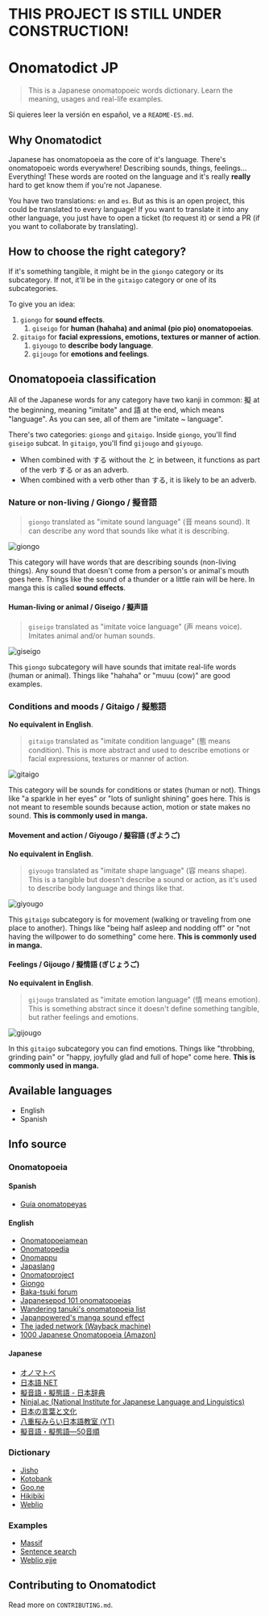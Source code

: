 # THIS PROJECT IS STILL UNDER CONSTRUCTION!

# Onomatodict JP

> This is a Japanese onomatopoeic words dictionary. Learn the meaning, usages and real-life examples. 

Si quieres leer la versión en español, ve a `README-ES.md`.

## Why Onomatodict

Japanese has onomatopoeia as the core of it's language. There's onomatopoeic words everywhere! Describing sounds, things, feelings… Everything! These words are rooted on the language and it's really **really** hard to get know them if you're not Japanese.

You have two translations: `en` and `es`. But as this is an open project, this could be translated to every language! If you want to translate it into any other language, you just have to open a ticket (to request it) or send a PR (if you want to collaborate by translating).

## How to choose the right category?

If it's something tangible, it might be in the `giongo` category or its subcategory. If not, it'll be in the `gitaigo` category or one of its subcategories.

To give you an idea:

1. `giongo` for **sound effects**.
    1. `giseigo` for **human (hahaha) and animal (pio pio) onomatopoeias**.
2. `gitaigo` for **facial expressions, emotions, textures or manner of action**.
    1. `giyougo` to **describe body language**.
    2. `gijougo` for **emotions and feelings**.

## Onomatopoeia classification

All of the Japanese words for any category have two kanji in common: 擬 at the beginning, meaning "imitate" and 語 at the end, which means "language". As you can see, all of them are "imitate ~ language".

There's two categories: `giongo` and `gitaigo`. Inside `giongo`, you'll find `giseigo` subcat. In `gitaigo`, you'll find `gijougo` and `giyougo`.

- When combined with する without the と in between, it functions as part of the verb する or as an adverb.
- When combined with a verb other than する, it is likely to be an adverb.

### Nature or non-living / Giongo / 擬音語

> `giongo` translated as "imitate sound language" (音 means sound). It can describe any word that sounds like what it is describing.

![giongo](http://blog.gengo.com/wp-content/uploads/2016/06/zaa-zaa.png)

This category will have words that are describing sounds (non-living things). Any sound that doesn't come from a person's or animal's mouth goes here. Things like the sound of a thunder or a little rain will be here. In manga this is called **sound effects**.

#### Human-living or animal / Giseigo / 擬声語

> `giseigo` translated as "imitate voice language" (声 means voice). Imitates animal and/or human sounds.

![giseigo](https://alu-web-herokuapp-com.global.ssl.fastly.net/cropped_images/tNaKgqdekbOj9WGGfdo51zGKa1G3/c_1601820562559?auto=webp&format=jpg&width=680)

This `giongo` subcategory will have sounds that imitate real-life words (human or animal). Things like "hahaha" or "muuu (cow)" are good examples.

### Conditions and moods / Gitaigo / 擬態語

**No equivalent in English**.

> `gitaigo` translated as "imitate condition language" (態 means condition). This is more abstract and used to describe emotions or facial expressions, textures or manner of action.

![gitaigo](http://blog.gengo.com/wp-content/uploads/2016/06/gusya-gusya.png)

This category will be sounds for conditions or states (human or not). Things like "a sparkle in her eyes" or "lots of sunlight shining" goes here. This is not meant to resemble sounds because action, motion or state makes no sound. **This is commonly used in manga.**

#### Movement and action / Giyougo / 擬容語 (ぎようご)

**No equivalent in English**.

> `giyougo` translated as "imitate shape language" (容 means shape). This is a tangible but doesn't describe a sound or action, as it's used to describe body language and things like that.

![giyougo](https://pbs.twimg.com/media/FE3aS_FakAIjZ0L.jpg)

This `gitaigo` subcategory is for movement (walking or traveling from one place to another). Things like "being half asleep and nodding off" or "not having the willpower to do something" come here. **This is commonly used in manga.**

#### Feelings / Gijougo / 擬情語 (ぎじょうご)

**No equivalent in English**.

> `gijougo` translated as "imitate emotion language" (情 means emotion). This is something abstract since it doesn't define something tangible, but rather feelings and emotions.

![gijougo](https://img-cdn.jg.jugem.jp/445/15130/20060307_141520.jpg)

In this `gitaigo` subcategory you can find emotions. Things like "throbbing, grinding pain" or "happy, joyfully glad and full of hope" come here. **This is commonly used in manga.**

## Available languages

- English
- Spanish

## Info source
### Onomatopoeia
#### Spanish
- [Guía onomatopeyas](https://kizunaclub.com/blog/2016/01/27/la-guia-absoluta-de-onomatopeyas-japonesas/)

#### English
- [Onomatopoeiamean](https://onomatopoeiamean.info/)
- [Onomatopedia](https://www.onomatopedia.jp/about)
- [Onomappu](https://www.instagram.com/onomappu/)
- [Japaslang](https://japaslang.com/tag/onomatopoeia)
- [Onomatoproject](https://onomatoproject.com/list.html)
- [Giongo](https://github.com/Pomax/nihongoresources.com/blob/master/giongo.txt)
- [Baka-tsuki forum](https://www.baka-tsuki.org/forums/viewtopic.php?f=4&t=2485)
- [Japanesepod 101 onomatopoeias](https://www.japanesepod101.com/japanese-onomatopoeia/)
- [Wandering tanuki's onomatopoeia list](https://wanderingtanuki.com/manga-onomatopoeia-sound-effects/)
- [Japanpowered's manga sound effect](https://www.japanpowered.com/anime-articles/manga-sound-effect-guide)
- [The jaded network (Wayback machine)](https://web.archive.org/web/20221120054819/http://thejadednetwork.com/sfx/)
- [1000 Japanese Onomatopoeia (Amazon)](https://www.amazon.es/1000-Japanese-Onomatopoeia-William-Lange/dp/949272216X/ref=sr_1_1?__mk_es_ES=%C3%85M%C3%85%C5%BD%C3%95%C3%91&crid=32I68HTUGH8BW&keywords=japanese+onomatopoeia&qid=1674067064&sprefix=japanese+onomatopoeia%2Caps%2C170&sr=8-1)

#### Japanese
- [オノマトペ](https://goiryoku.com/onomatopoeia/)
- [日本語 NET](https://nihongokyoshi-net.com/category/onomatopoeia/)
- [擬音語・擬態語 - 日本辞典](http://nihonjiten.com/nihongo/giongo/)
- [Ninjal.ac (National Institute for Japanese Language and Linguistics)](https://www2.ninjal.ac.jp/Onomatope/index.html)
- [日本の言葉と文化](https://nihon5-bunka.net/category/japanese-language/onomatopoeia/)
- [八重桜みらい日本語教室 (YT)](https://www.youtube.com/playlist?list=PLn9F-N23spFn3-zRRTsmgRFW55fTha9q4)
- [擬音語・擬態語―50音順](https://www.rondely.com/zakkaya/dic5/gt5.htm)

### Dictionary
- [Jisho](https://jisho.org/)
- [Kotobank](https://kotobank.jp/)
- [Goo.ne](https://dictionary.goo.ne.jp/)
- [Hikibiki](https://hikibiki.app/)
- [Weblio](https://www.weblio.jp/)

### Examples
- [Massif](https://massif.la/)
- [Sentence search](https://sentencesearch.neocities.org/)
- [Weblio ejje](https://ejje.weblio.jp/sentence/)

## Contributing to Onomatodict

Read more on `CONTRIBUTING.md`.